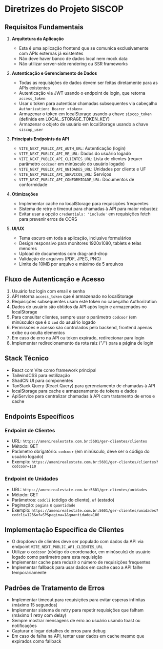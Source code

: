 # Diretrizes do Projeto SISCOP

## Requisitos Fundamentais

1. **Arquitetura da Aplicação**
   - Esta é uma aplicação frontend que se comunica exclusivamente com APIs externas já existentes
   - Não deve haver banco de dados local nem mock data
   - Não utilizar server-side rendering ou SSR frameworks

2. **Autenticação e Gerenciamento de Dados**
   - Todas as requisições de dados devem ser feitas diretamente para as APIs existentes
   - Autenticação via JWT usando o endpoint de login, que retorna `access_token`
   - Usar o token para autenticar chamadas subsequentes via cabeçalho `Authorization: Bearer <token>`
   - Armazenar o token em localStorage usando a chave `siscop_token` (definida em LOCAL_STORAGE_TOKEN_KEY)
   - Armazenar o objeto de usuário em localStorage usando a chave `siscop_user`

3. **Principais Endpoints da API**
   - `VITE_NEXT_PUBLIC_API_AUTH_URL`: Autenticação (login)
   - `VITE_NEXT_PUBLIC_API_ME_URL`: Dados do usuário logado
   - `VITE_NEXT_PUBLIC_API_CLIENTES_URL`: Lista de clientes (requer parâmetro `codcoor` em minúsculo do usuário logado)
   - `VITE_NEXT_PUBLIC_API_UNIDADES_URL`: Unidades por cliente e UF
   - `VITE_NEXT_PUBLIC_API_SERVICOS_URL`: Serviços
   - `VITE_NEXT_PUBLIC_API_CONFORMIDADE_URL`: Documentos de conformidade

4. **Otimizações**
   - Implementar cache no localStorage para requisições frequentes
   - Sistema de retry e timeout para chamadas à API para maior robustez
   - Evitar usar a opção `credentials: 'include'` em requisições fetch para prevenir erros de CORS

5. **UI/UX**
   - Tema escuro em toda a aplicação, inclusive formulários
   - Design responsivo para monitores 1920x1080, tablets e telas menores
   - Upload de documentos com drag-and-drop
   - Validação de arquivos (PDF, JPEG, PNG)
   - Limite de 10MB por arquivo e máximo de 5 arquivos

## Fluxo de Autenticação e Acesso

1. Usuário faz login com email e senha
2. API retorna `access_token` que é armazenado no localStorage
3. Requisições subsequentes usam este token no cabeçalho Authorization
4. Dados do usuário são obtidos da API após login e armazenados no localStorage
5. Para consultar clientes, sempre usar o parâmetro `codcoor` (em minúsculo) que é o `cod` do usuário logado
6. Permissões e acesso são controlados pelo backend, frontend apenas exibe ou oculta elementos
7. Em caso de erro na API ou token expirado, redirecionar para login
8. Implementar redirecionamento da rota raiz ("/") para a página de login

## Stack Técnico

- React com Vite como framework principal
- TailwindCSS para estilização
- ShadCN UI para componentes
- TanStack Query (React Query) para gerenciamento de chamadas à API
- localStorage para cache e armazenamento de tokens e dados
- ApiService para centralizar chamadas à API com tratamento de erros e cache

## Endpoints Específicos

### Endpoint de Clientes
- URL: `https://amenirealestate.com.br:5601/ger-clientes/clientes`
- Método: GET
- Parâmetro obrigatório: `codcoor` (em minúsculo, deve ser o código do usuário logado)
- Exemplo: `https://amenirealestate.com.br:5601/ger-clientes/clientes?codcoor=110`

### Endpoint de Unidades
- URL: `https://amenirealestate.com.br:5601/ger-clientes/unidades`
- Método: GET
- Parâmetros: `codcli` (código do cliente), `uf` (estado)
- Paginação: `pagina` e `quantidade`
- Exemplo: `https://amenirealestate.com.br:5601/ger-clientes/unidades?codcli=123&uf=SP&pagina=1&quantidade=100`

## Implementação Específica de Clientes
- O dropdown de clientes deve ser populado com dados da API via endpoint `VITE_NEXT_PUBLIC_API_CLIENTES_URL`
- Utilizar o `codcoor` (código do coordenador, em minúsculo) do usuário logado como parâmetro para esta requisição
- Implementar cache para reduzir o número de requisições frequentes
- Implementar fallback para usar dados em cache caso a API falhe temporariamente

## Padrões de Tratamento de Erros
- Implementar timeout para requisições para evitar esperas infinitas (máximo 15 segundos)
- Implementar sistema de retry para repetir requisições que falham (máximo 1 retry com delay)
- Sempre mostrar mensagens de erro ao usuário usando toast ou notificações
- Capturar e logar detalhes de erros para debug
- Em caso de falha na API, tentar usar dados em cache mesmo que expirados como fallback